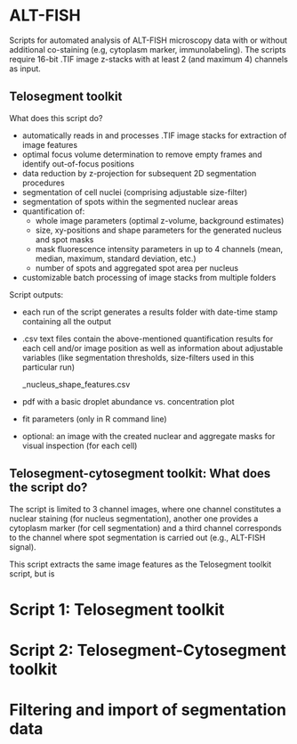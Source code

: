 # ALT-FISH
Scripts for automated analysis of ALT-FISH microscopy data with or without additional co-staining (e.g, cytoplasm marker, immunolabeling).
The scripts require 16-bit .TIF image z-stacks with at least 2 (and maximum 4) channels as input.

## Telosegment toolkit
What does this script do?
* automatically reads in and processes .TIF image stacks for extraction of image features
* optimal focus volume determination to remove empty frames and identify out-of-focus positions 
* data reduction by z-projection for subsequent 2D segmentation procedures
* segmentation of cell nuclei (comprising adjustable size-filter)
* segmentation of spots within the segmented nuclear areas
* quantification of:
  * whole image parameters (optimal z-volume, background estimates) 
  * size, xy-positions and shape parameters for the generated nucleus and spot masks
  * mask fluorescence intensity parameters in up to 4 channels (mean, median, maximum, standard deviation, etc.)
  * number of spots and aggregated spot area per nucleus
* customizable batch processing of image stacks from multiple folders

Script outputs:
  * each run of the script generates a results folder with date-time stamp containing all the output
  * .csv text files contain the above-mentioned quantification results for each cell and/or image position as well as information about adjustable variables     (like segmentation thresholds, size-filters used in this particular run)
  
    _nucleus_shape_features.csv
  
  * pdf with a basic droplet abundance vs. concentration plot
  * fit parameters (only in R command line)
  * optional: an image with the created nuclear and aggregate masks for visual inspection (for each cell)




## Telosegment-cytosegment toolkit: What does the script do?
The script is limited to 3 channel images, where one channel constitutes a nuclear staining (for nucleus segmentation), another one provides a cytoplasm marker (for cell segmentation) and a third channel corresponds to the channel where spot segmentation is carried out (e.g., ALT-FISH signal).

This script extracts the same image features as the Telosegment toolkit script, but is   


# Script 1: Telosegment toolkit



# Script 2: Telosegment-Cytosegment toolkit


# Filtering and import of segmentation data
